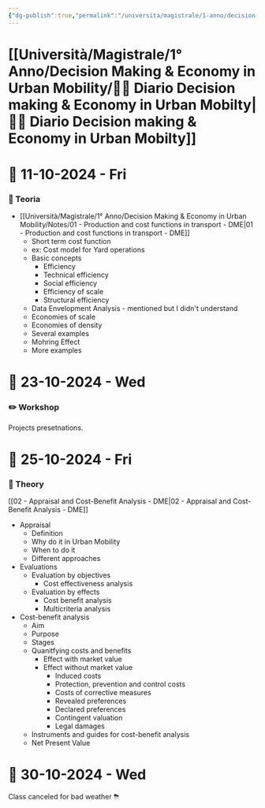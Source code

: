 ```yaml
---
{"dg-publish":true,"permalink":"/universita/magistrale/1-anno/decision-making-and-economy-in-urban-mobility/diario-decision-making-and-economy-in-urban-mobilty/","tags":["UNI"]}
---
```


# [[Università/Magistrale/1° Anno/Decision Making & Economy in Urban Mobility/💼📔 Diario Decision making & Economy in Urban Mobilty\|💼📔 Diario Decision making & Economy in Urban Mobilty]]


# 📆  11-10-2024 - Fri

### 📝 Teoria

- [[Università/Magistrale/1° Anno/Decision Making & Economy in Urban Mobility/Notes/01 - Production and cost functions in transport - DME\|01 - Production and cost functions in transport - DME]]
	- Short term cost function
	- ex: Cost model for Yard operations
	- Basic concepts
		- Efficiency
		- Technical efficiency
		- Social efficiency
		- Efficiency of scale
		- Structural efficiency
	- Data Envelopment Analysis - mentioned but I didn't understand
	- Economies of scale
	- Economies of density
	- Several examples
	- Mohring Effect
	- More examples





# 📆  23-10-2024 - Wed


### ✏️ Workshop

Projects presetnations.



# 📆  25-10-2024 - Fri

### 📝 Theory

[[02 - Appraisal and Cost-Benefit Analysis - DME\|02 - Appraisal and Cost-Benefit Analysis - DME]]
- Appraisal
	- Definition
	- Why do it in Urban Mobility
	- When to do it
	- Different approaches
- Evaluations
	- Evaluation by objectives
		- Cost effectiveness analysis
	- Evaluation by effects
		- Cost benefit analysis
		- Multicriteria analysis
- Cost-benefit analysis
	- Aim
	- Purpose
	- Stages
	- Quanitfying costs and benefits
		- Effect with market value
		- Effect without market value
			- Induced costs
			- Protection, prevention and control costs
			- Costs of corrective measures
			- Revealed preferences
			- Declared preferences
			- Contingent valuation
			- Legal damages
	- Instruments and guides for cost-benefit analysis
	- Net Present Value

# 📆  30-10-2024 - Wed

Class canceled for bad weather ⛈